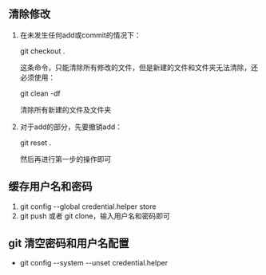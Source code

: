 ## 清除修改

1. 在未发生任何add或commit的情况下：

    git checkout .

    这条命令，只能清除所有修改的文件，但是新建的文件和文件夹无法清除，还必须使用：

    git clean -df

    清除所有新建的文件及文件夹


2. 对于add的部分，先要撤销add：

    git reset .

    然后再进行第一步的操作即可

## 缓存用户名和密码

1. git config --global credential.helper store
2. git push 或者 git clone，输入用户名和密码即可

## git 清空密码和用户名配置

- git config --system --unset credential.helper

